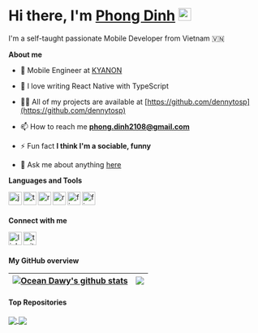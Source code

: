 # Hi there, I'm <a href="https://github.com/dennytosp">Phong Dinh</a> <img src="https://media.giphy.com/media/hvRJCLFzcasrR4ia7z/giphy.gif" width="25px">

I'm a self-taught passionate Mobile Developer from Vietnam 🇻🇳

**About me**

- 💼 Mobile Engineer at [KYANON](https://kyanon.digital/)

- 🌱 I love writing React Native with TypeScript

- 👨‍💻 All of my projects are available at [https://github.com/dennytosp](https://github.com/dennytosp)

- 📫 How to reach me **phong.dinh2108@gmail.com**

- ⚡ Fun fact **I think I'm a sociable, funny**

- 💬 Ask me about anything [here](https://www.linkedin.com/in/dinhtienphong)

**Languages and Tools**
<p align="left">
  
<a href='https://developer.mozilla.org/en-US/docs/Web/JavaScript'><img align='left' alt="javascript" src="https://cdn.jsdelivr.net/gh/devicons/devicon/icons/javascript/javascript-original.svg" height='26px'/></a>

<a href='https://www.typescriptlang.org/docs/'><img align='left' alt="typescript" src="https://cdn.jsdelivr.net/gh/devicons/devicon/icons/typescript/typescript-original.svg" height='26px'/></a>

<a href='https://reactnative.dev'><img align='left' alt="react-native" src="https://cdn.jsdelivr.net/gh/devicons/devicon/icons/react/react-original.svg" height='26px'/></a>

<a href='https://react.dev'><img align='left' alt="react" src="https://cdn.jsdelivr.net/gh/devicons/devicon/icons/react/react-original-wordmark.svg" height='26px'/></a>

<a href='https://console.firebase.google.com'><img align='left' alt="firebase" src="https://cdn.jsdelivr.net/gh/devicons/devicon/icons/firebase/firebase-plain.svg" height='26px'/></a>

<a href='https://figma.com'><img align='left' alt="figma" src="https://cdn.jsdelivr.net/gh/devicons/devicon/icons/figma/figma-original.svg" height='26px'/></a>

</p>

<br />
<br />

**Connect with me**
<p align="left">
<a href='https://www.linkedin.com/in/dinhtienphong'><img align='left' alt="linkedin" src="https://cdn.jsdelivr.net/gh/devicons/devicon/icons/linkedin/linkedin-original.svg" height='26px'/></a>
<a href='https://twitter.com/oceandawy'><img align='left' alt="twitter" src="https://cdn.jsdelivr.net/gh/devicons/devicon/icons/twitter/twitter-original.svg" height='26px'/></a>
</p>

<br />
<br />

**My GitHub overview**

| <a href="https://github.com/dennytosp"><img align="center" src="https://github-readme-stats.vercel.app/api?username=dennytosp&show_icons=true&include_all_commits=true&theme=buefy&hide_border=true" alt="Ocean Dawy's github stats" /></a> | <a href="https://github.com/dennytosp/github-readme-stats"><img align="center" src="https://github-readme-stats.vercel.app/api/top-langs/?username=dennytosp&layout=compact&theme=buefy&hide_border=true" /></a> |
| ------------------------------------------------------------------------------------------------------------------------------------------------------------------------------------------------------------------------------------------- | ---------------------------------------------------------------------------------------------------------------------------------------------------------------------------------------------------------------- |

#### Top Repositories

<a href="https://github.com/dennytosp/portfolio-dennytosp">
  <img align="center" src="https://github-readme-stats.vercel.app/api/pin/?username=dennytosp&repo=portfolio-dennytosp&theme=buefy" />
</a>
<a href="https://github.com/dennytosp/Gecomer">
  <img align="center" src="https://github-readme-stats.vercel.app/api/pin/?username=dennytosp&repo=Gecomer&theme=buefy" />
</a>

<br />
<br />
